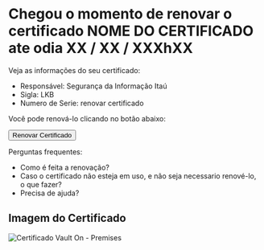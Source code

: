 
<!DOCTYPE html>
<html>
<head>
    <title>Renovação do Certificado</title>
</head>
<body>
    <h1>Chegou o momento de renovar o certificado NOME DO CERTIFICADO ate odia XX / XX / XXXhXX</h1>
    <p>Veja as informações do seu certificado:</p>
    <ul>
        <li>Responsável: Segurança da Informação Itaú</li>
        <li>Sigla: LKB</li>
        <li>Numero de Serie: renovar certificado</li>
    </ul>
    <p>Você pode renová-lo clicando no botão abaixo:</p>
    <button onclick="renewCertificate()">Renovar Certificado</button>
    <script>
        function renewCertificate() {
            // Aqui você pode colocar o código para renovar o certificado
            alert("Certificado renovado com sucesso!");
        }
    </script>
    <p>Perguntas frequentes:</p>
    <ul>
        <li>Como é feita a renovação?</li>
        <li>Caso o certificado não esteja em uso, e não seja necessario renové-lo, o que fazer?</li>
        <li>Precisa de ajuda?</li>
    </ul>
    <h2>Imagem do Certificado</h2>
    <img src="URL_DA_IMAGEM" alt="Certificado Vault On - Premises">
</body>
</html>
